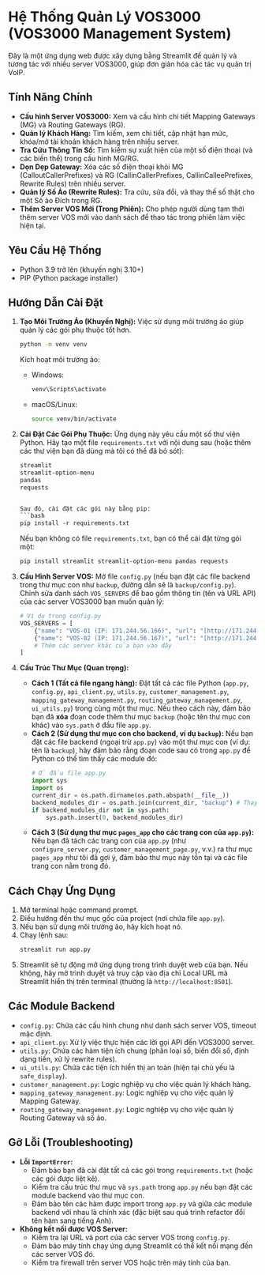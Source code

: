 # Hệ Thống Quản Lý VOS3000 (VOS3000 Management System)

Đây là một ứng dụng web được xây dựng bằng Streamlit để quản lý và tương tác với nhiều server VOS3000, giúp đơn giản hóa các tác vụ quản trị VoIP.

## Tính Năng Chính

* **Cấu hình Server VOS3000:** Xem và cấu hình chi tiết Mapping Gateways (MG) và Routing Gateways (RG).
* **Quản lý Khách Hàng:** Tìm kiếm, xem chi tiết, cập nhật hạn mức, khóa/mở tài khoản khách hàng trên nhiều server.
* **Tra Cứu Thông Tin Số:** Tìm kiếm sự xuất hiện của một số điện thoại (và các biến thể) trong cấu hình MG/RG.
* **Dọn Dẹp Gateway:** Xóa các số điện thoại khỏi MG (CalloutCallerPrefixes) và RG (CallinCallerPrefixes, CallinCalleePrefixes, Rewrite Rules) trên nhiều server.
* **Quản lý Số Ảo (Rewrite Rules):** Tra cứu, sửa đổi, và thay thế số thật cho một Số ảo Đích trong RG.
* **Thêm Server VOS Mới (Trong Phiên):** Cho phép người dùng tạm thời thêm server VOS mới vào danh sách để thao tác trong phiên làm việc hiện tại.

## Yêu Cầu Hệ Thống

* Python 3.9 trở lên (khuyến nghị 3.10+)
* PIP (Python package installer)

## Hướng Dẫn Cài Đặt



1.  **Tạo Môi Trường Ảo (Khuyến Nghị):**
    Việc sử dụng môi trường ảo giúp quản lý các gói phụ thuộc tốt hơn.
    ```bash
    python -m venv venv
    ```
    Kích hoạt môi trường ảo:
    * Windows:
        ```bash
        venv\Scripts\activate
        ```
    * macOS/Linux:
        ```bash
        source venv/bin/activate
        ```

2.  **Cài Đặt Các Gói Phụ Thuộc:**
    Ứng dụng này yêu cầu một số thư viện Python. Hãy tạo một file `requirements.txt` với nội dung sau (hoặc thêm các thư viện bạn đã dùng mà tôi có thể đã bỏ sót):

    ```txt
    streamlit
    streamlit-option-menu
    pandas
    requests


    Sau đó, cài đặt các gói này bằng pip:
    ```bash
    pip install -r requirements.txt
    ```
    Nếu bạn không có file `requirements.txt`, bạn có thể cài đặt từng gói một:
    ```bash
    pip install streamlit streamlit-option-menu pandas requests
    ```

3.  **Cấu Hình Server VOS:**
    Mở file `config.py` (nếu bạn đặt các file backend trong thư mục con như `backup`, đường dẫn sẽ là `backup/config.py`).
    Chỉnh sửa danh sách `VOS_SERVERS` để bao gồm thông tin (tên và URL API) của các server VOS3000 bạn muốn quản lý:
    ```python
    # Ví dụ trong config.py
    VOS_SERVERS = [
        {"name": "VOS-01 (IP: 171.244.56.166)", "url": "[http://171.244.56.166:3161/external_new/server/](http://171.244.56.166:3161/external_new/server/)"},
        {"name": "VOS-02 (IP: 171.244.56.167)", "url": "[http://171.244.56.167:2718/external/server/](http://171.244.56.167:2718/external/server/)"},
        # Thêm các server khác của bạn vào đây
    ]
    ```

4.  **Cấu Trúc Thư Mục (Quan trọng):**
    * **Cách 1 (Tất cả file ngang hàng):** Đặt tất cả các file Python (`app.py`, `config.py`, `api_client.py`, `utils.py`, `customer_management.py`, `mapping_gateway_management.py`, `routing_gateway_management.py`, `ui_utils.py`) trong cùng một thư mục. Nếu theo cách này, đảm bảo bạn đã **xóa** đoạn code thêm thư mục `backup` (hoặc tên thư mục con khác) vào `sys.path` ở đầu file `app.py`.
    * **Cách 2 (Sử dụng thư mục con cho backend, ví dụ `backup`):** Nếu bạn đặt các file backend (ngoại trừ `app.py`) vào một thư mục con (ví dụ: tên là `backup`), hãy đảm bảo rằng đoạn code sau có trong `app.py` để Python có thể tìm thấy các module đó:
        ```python
        # Ở đầu file app.py
        import sys
        import os
        current_dir = os.path.dirname(os.path.abspath(__file__))
        backend_modules_dir = os.path.join(current_dir, "backup") # Thay "backup" bằng tên thư mục con của bạn
        if backend_modules_dir not in sys.path:
            sys.path.insert(0, backend_modules_dir)
        ```
    * **Cách 3 (Sử dụng thư mục `pages_app` cho các trang con của `app.py`):** Nếu bạn đã tách các trang con của `app.py` (như `configure_server.py`, `customer_management_page.py`, v.v.) ra thư mục `pages_app` như tôi đã gợi ý, đảm bảo thư mục này tồn tại và các file trang con nằm trong đó.

## Cách Chạy Ứng Dụng

1.  Mở terminal hoặc command prompt.
2.  Điều hướng đến thư mục gốc của project (nơi chứa file `app.py`).
3.  Nếu bạn sử dụng môi trường ảo, hãy kích hoạt nó.
4.  Chạy lệnh sau:
    ```bash
    streamlit run app.py
    ```
5.  Streamlit sẽ tự động mở ứng dụng trong trình duyệt web của bạn. Nếu không, hãy mở trình duyệt và truy cập vào địa chỉ Local URL mà Streamlit hiển thị trên terminal (thường là `http://localhost:8501`).

## Các Module Backend

* `config.py`: Chứa các cấu hình chung như danh sách server VOS, timeout mặc định.
* `api_client.py`: Xử lý việc thực hiện các lời gọi API đến VOS3000 server.
* `utils.py`: Chứa các hàm tiện ích chung (phân loại số, biến đổi số, định dạng tiền, xử lý rewrite rules).
* `ui_utils.py`: Chứa các tiện ích hiển thị an toàn (hiện tại chủ yếu là `safe_display`).
* `customer_management.py`: Logic nghiệp vụ cho việc quản lý khách hàng.
* `mapping_gateway_management.py`: Logic nghiệp vụ cho việc quản lý Mapping Gateway.
* `routing_gateway_management.py`: Logic nghiệp vụ cho việc quản lý Routing Gateway và số ảo.

## Gỡ Lỗi (Troubleshooting)

* **Lỗi `ImportError`:**
    * Đảm bảo bạn đã cài đặt tất cả các gói trong `requirements.txt` (hoặc các gói được liệt kê).
    * Kiểm tra cấu trúc thư mục và `sys.path` trong `app.py` nếu bạn đặt các module backend vào thư mục con.
    * Đảm bảo tên các hàm được import trong `app.py` và giữa các module backend với nhau là chính xác (đặc biệt sau quá trình refactor đổi tên hàm sang tiếng Anh).
* **Không kết nối được VOS Server:**
    * Kiểm tra lại URL và port của các server VOS trong `config.py`.
    * Đảm bảo máy tính chạy ứng dụng Streamlit có thể kết nối mạng đến các server VOS đó.
    * Kiểm tra firewall trên server VOS hoặc trên máy tính của bạn.

